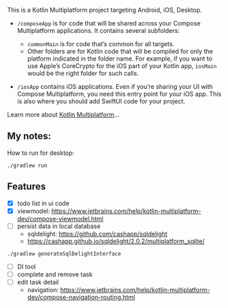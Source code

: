 This is a Kotlin Multiplatform project targeting Android, iOS, Desktop.

* `/composeApp` is for code that will be shared across your Compose Multiplatform applications.
  It contains several subfolders:
  - `commonMain` is for code that’s common for all targets.
  - Other folders are for Kotlin code that will be compiled for only the platform indicated in the folder name.
    For example, if you want to use Apple’s CoreCrypto for the iOS part of your Kotlin app,
    `iosMain` would be the right folder for such calls.

* `/iosApp` contains iOS applications. Even if you’re sharing your UI with Compose Multiplatform, 
  you need this entry point for your iOS app. This is also where you should add SwiftUI code for your project.


Learn more about [Kotlin Multiplatform](https://www.jetbrains.com/help/kotlin-multiplatform-dev/get-started.html)…

## My notes:
How to run for desktop:
```shell
./gradlew run
```

## Features
- [x] todo list in ui code
- [x] viewmodel: https://www.jetbrains.com/help/kotlin-multiplatform-dev/compose-viewmodel.html
- [ ] persist data in local database
  - sqldelight: https://github.com/cashapp/sqldelight
  - https://cashapp.github.io/sqldelight/2.0.2/multiplatform_sqlite/
```shell
./gradlew generateSqlDelightInterface
```
- [ ] DI tool
- [ ] complete and remove task
- [ ] edit task detail
  - navigation: https://www.jetbrains.com/help/kotlin-multiplatform-dev/compose-navigation-routing.html
